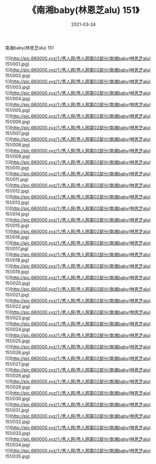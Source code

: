 ﻿---
layout: post
title:  《南湘baby(林恩芝alu) 151》
date:   2021-03-24
img: http://pic.660000.xyz/1:/秀人网/秀人网第02部分/南湘baby(林恩芝alu) 151/000.jpg
categories: [美女, 清纯, 唯美]
---

南湘baby(林恩芝alu) 151

  ![](http://pic.660000.xyz/1:/秀人网/秀人网第02部分/南湘baby(林恩芝alu) 151/001.jpg) <br> ![](http://pic.660000.xyz/1:/秀人网/秀人网第02部分/南湘baby(林恩芝alu) 151/002.jpg) <br> ![](http://pic.660000.xyz/1:/秀人网/秀人网第02部分/南湘baby(林恩芝alu) 151/003.jpg) <br> ![](http://pic.660000.xyz/1:/秀人网/秀人网第02部分/南湘baby(林恩芝alu) 151/004.jpg) <br> ![](http://pic.660000.xyz/1:/秀人网/秀人网第02部分/南湘baby(林恩芝alu) 151/005.jpg) <br> ![](http://pic.660000.xyz/1:/秀人网/秀人网第02部分/南湘baby(林恩芝alu) 151/006.jpg) <br> ![](http://pic.660000.xyz/1:/秀人网/秀人网第02部分/南湘baby(林恩芝alu) 151/007.jpg) <br> ![](http://pic.660000.xyz/1:/秀人网/秀人网第02部分/南湘baby(林恩芝alu) 151/008.jpg) <br> ![](http://pic.660000.xyz/1:/秀人网/秀人网第02部分/南湘baby(林恩芝alu) 151/009.jpg) <br> ![](http://pic.660000.xyz/1:/秀人网/秀人网第02部分/南湘baby(林恩芝alu) 151/010.jpg) <br> ![](http://pic.660000.xyz/1:/秀人网/秀人网第02部分/南湘baby(林恩芝alu) 151/011.jpg) <br> ![](http://pic.660000.xyz/1:/秀人网/秀人网第02部分/南湘baby(林恩芝alu) 151/012.jpg) <br> ![](http://pic.660000.xyz/1:/秀人网/秀人网第02部分/南湘baby(林恩芝alu) 151/013.jpg) <br> ![](http://pic.660000.xyz/1:/秀人网/秀人网第02部分/南湘baby(林恩芝alu) 151/014.jpg) <br> ![](http://pic.660000.xyz/1:/秀人网/秀人网第02部分/南湘baby(林恩芝alu) 151/015.jpg) <br> ![](http://pic.660000.xyz/1:/秀人网/秀人网第02部分/南湘baby(林恩芝alu) 151/016.jpg) <br> ![](http://pic.660000.xyz/1:/秀人网/秀人网第02部分/南湘baby(林恩芝alu) 151/017.jpg) <br> ![](http://pic.660000.xyz/1:/秀人网/秀人网第02部分/南湘baby(林恩芝alu) 151/018.jpg) <br> ![](http://pic.660000.xyz/1:/秀人网/秀人网第02部分/南湘baby(林恩芝alu) 151/019.jpg) <br> ![](http://pic.660000.xyz/1:/秀人网/秀人网第02部分/南湘baby(林恩芝alu) 151/020.jpg) <br> ![](http://pic.660000.xyz/1:/秀人网/秀人网第02部分/南湘baby(林恩芝alu) 151/021.jpg) <br> ![](http://pic.660000.xyz/1:/秀人网/秀人网第02部分/南湘baby(林恩芝alu) 151/022.jpg) <br> ![](http://pic.660000.xyz/1:/秀人网/秀人网第02部分/南湘baby(林恩芝alu) 151/023.jpg) <br> ![](http://pic.660000.xyz/1:/秀人网/秀人网第02部分/南湘baby(林恩芝alu) 151/024.jpg) <br> ![](http://pic.660000.xyz/1:/秀人网/秀人网第02部分/南湘baby(林恩芝alu) 151/025.jpg) <br> ![](http://pic.660000.xyz/1:/秀人网/秀人网第02部分/南湘baby(林恩芝alu) 151/026.jpg) <br> ![](http://pic.660000.xyz/1:/秀人网/秀人网第02部分/南湘baby(林恩芝alu) 151/027.jpg) <br> ![](http://pic.660000.xyz/1:/秀人网/秀人网第02部分/南湘baby(林恩芝alu) 151/028.jpg) <br> ![](http://pic.660000.xyz/1:/秀人网/秀人网第02部分/南湘baby(林恩芝alu) 151/029.jpg) <br> ![](http://pic.660000.xyz/1:/秀人网/秀人网第02部分/南湘baby(林恩芝alu) 151/030.jpg) <br> ![](http://pic.660000.xyz/1:/秀人网/秀人网第02部分/南湘baby(林恩芝alu) 151/031.jpg) <br> ![](http://pic.660000.xyz/1:/秀人网/秀人网第02部分/南湘baby(林恩芝alu) 151/032.jpg) <br> ![](http://pic.660000.xyz/1:/秀人网/秀人网第02部分/南湘baby(林恩芝alu) 151/033.jpg) <br> ![](http://pic.660000.xyz/1:/秀人网/秀人网第02部分/南湘baby(林恩芝alu) 151/034.jpg) <br> ![](http://pic.660000.xyz/1:/秀人网/秀人网第02部分/南湘baby(林恩芝alu) 151/035.jpg) <br>